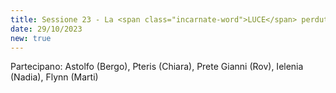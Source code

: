 ```yaml
---
title: Sessione 23 - La <span class="incarnate-word">LUCE</span> perduta di Darian
date: 29/10/2023
new: true
---
```

Partecipano: Astolfo (Bergo), Pteris (Chiara), Prete Gianni (Rov), Ielenia (Nadia), Flynn (Marti)